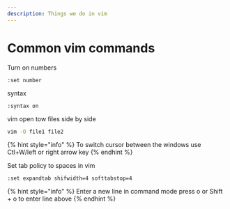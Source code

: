 ```yaml
---
description: Things we do in vim
---
```


# Common vim commands

Turn on numbers

```
:set number
```

syntax

```
:syntax on
```

vim open tow files side by side

```bash
vim -O file1 file2
```

{% hint style="info" %}
To switch cursor between the windows use Ctl+W/left or right arrow key
{% endhint %}

Set tab policy to spaces in vim

```text
:set expandtab shifwidth=4 softtabstop=4
```

{% hint style="info" %}
Enter a new line in command mode press o or Shift + o to enter line above
{% endhint %}



